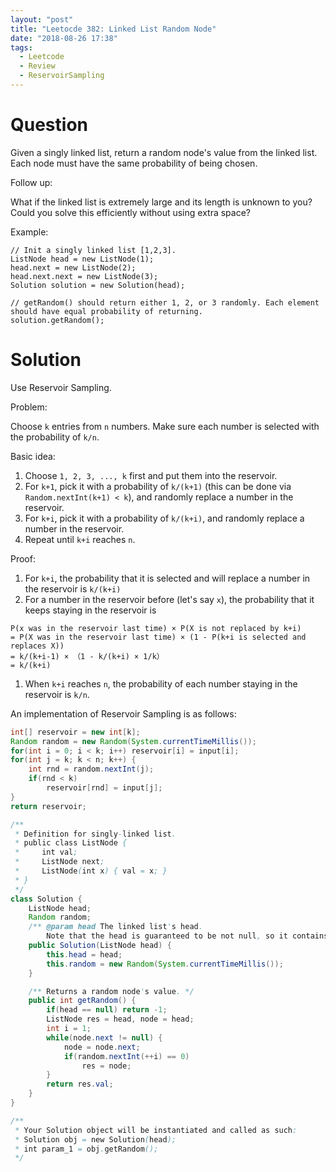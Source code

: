 ```yaml
---
layout: "post"
title: "Leetocde 382: Linked List Random Node"
date: "2018-08-26 17:38"
tags:
  - Leetcode
  - Review
  - ReservoirSampling
---
```


# Question
Given a singly linked list, return a random node's value from the linked list. Each node must have the same probability of being chosen.

Follow up:

What if the linked list is extremely large and its length is unknown to you? Could you solve this efficiently without using extra space?

Example:

```
// Init a singly linked list [1,2,3].
ListNode head = new ListNode(1);
head.next = new ListNode(2);
head.next.next = new ListNode(3);
Solution solution = new Solution(head);

// getRandom() should return either 1, 2, or 3 randomly. Each element should have equal probability of returning.
solution.getRandom();
```

# Solution
Use Reservoir Sampling.

Problem:

Choose `k` entries from `n` numbers. Make sure each number is selected with the probability of `k/n`.

Basic idea:

1. Choose `1, 2, 3, ..., k` first and put them into the reservoir.
1. For `k+1`, pick it with a probability of `k/(k+1)` (this can be done via `Random.nextInt(k+1) < k`), and randomly replace a number in the reservoir.
1. For `k+i`, pick it with a probability of `k/(k+i)`, and randomly replace a number in the reservoir.
1. Repeat until `k+i` reaches `n`.

Proof:

1. For `k+i`, the probability that it is selected and will replace a number in the reservoir is `k/(k+i)`
1. For a number in the reservoir before (let's say `x`), the probability that it keeps staying in the reservoir is

```
P(x was in the reservoir last time) × P(X is not replaced by k+i)
= P(X was in the reservoir last time) × (1 - P(k+i is selected and replaces X))
= k/(k+i-1) × （1 - k/(k+i) × 1/k）
= k/(k+i)
```
1. When `k+i` reaches `n`, the probability of each number staying in the reservoir is `k/n`.

An implementation of Reservoir Sampling is as follows:

```java
int[] reservoir = new int[k];
Random random = new Random(System.currentTimeMillis());
for(int i = 0; i < k; i++) reservoir[i] = input[i];
for(int j = k; k < n; k++) {
    int rnd = random.nextInt(j);
    if(rnd < k)
        reservoir[rnd] = input[j];
}
return reservoir;
```


```java
/**
 * Definition for singly-linked list.
 * public class ListNode {
 *     int val;
 *     ListNode next;
 *     ListNode(int x) { val = x; }
 * }
 */
class Solution {
    ListNode head;
    Random random;
    /** @param head The linked list's head.
        Note that the head is guaranteed to be not null, so it contains at least one node. */
    public Solution(ListNode head) {
        this.head = head;
        this.random = new Random(System.currentTimeMillis());
    }

    /** Returns a random node's value. */
    public int getRandom() {
        if(head == null) return -1;
        ListNode res = head, node = head;
        int i = 1;
        while(node.next != null) {
            node = node.next;
            if(random.nextInt(++i) == 0)
                res = node;
        }
        return res.val;
    }
}

/**
 * Your Solution object will be instantiated and called as such:
 * Solution obj = new Solution(head);
 * int param_1 = obj.getRandom();
 */
```
